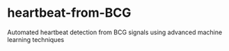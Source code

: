 # heartbeat-from-BCG
Automated heartbeat detection from BCG signals using advanced machine learning techniques

